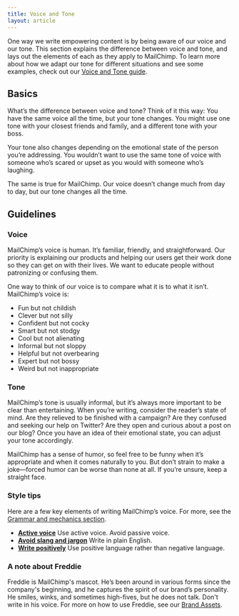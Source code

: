 ```yaml
---
title: Voice and Tone
layout: article
---
```


One way we write empowering content is by being aware of our voice and our tone. This section explains the difference between voice and tone, and lays out the elements of each as they apply to MailChimp. To learn more about how we adapt our tone for different situations and see some examples, check out our [Voice and Tone guide](http://voiceandtone.com/).

## Basics

What’s the difference between voice and tone? Think of it this way: You have the same voice all the time, but your tone changes. You might use one tone with your closest friends and family, and a different tone with your boss.

Your tone also changes depending on the emotional state of the person you’re addressing. You wouldn’t want to use the same tone of voice with someone who’s scared or upset as you would with someone who’s laughing.

The same is true for MailChimp. Our voice doesn’t change much from day to day, but our tone changes all the time.

## Guidelines

### Voice

MailChimp’s voice is human. It’s familiar, friendly, and straightforward. Our priority is explaining our products and helping our users get their work done so they can get on with their lives. We want to educate people without patronizing or confusing them.

One way to think of our voice is to compare what it is to what it isn’t. MailChimp’s voice is:

* Fun but not childish
* Clever but not silly
* Confident but not cocky
* Smart but not stodgy
* Cool but not alienating
* Informal but not sloppy
* Helpful but not overbearing
* Expert but not bossy
* Weird but not inappropriate

### Tone

MailChimp’s tone is usually informal, but it’s always more important to be clear than entertaining. When you’re writing, consider the reader’s state of mind. Are they relieved to be finished with a campaign? Are they confused and seeking our help on Twitter? Are they open and curious about a post on our blog? Once you have an idea of their emotional state, you can adjust your tone accordingly.

MailChimp has a sense of humor, so feel free to be funny when it’s appropriate and when it comes naturally to you. But don’t strain to make a joke—forced humor can be worse than none at all. If you’re unsure, keep a straight face.

### Style tips

Here are a few key elements of writing MailChimp’s voice. For more, see the [Grammar and mechanics section](/grammar-and-mechanics).

* [**Active voice**](/grammar-and-mechanics#header-3-active-voice) Use active voice. Avoid passive voice.
* [**Avoid slang and jargon**](/grammar-and-mechanics#header-3-slang-and-jargon) Write in plain English.
* [**Write positively**](/grammar-and-mechanics#header-3-write-positively) Use positive language rather than negative language.

### A note about Freddie

Freddie is MailChimp's mascot. He’s been around in various forms since the company's beginning, and he captures the spirit of our brand’s personality. He smiles, winks, and sometimes high-fives, but he does not talk. Don't write in his voice. For more on how to use Freddie, see our [Brand Assets](http://mailchimp.com/about/brand-assets/). 


